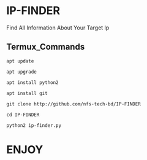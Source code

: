 # IP-FINDER
Find All Information About Your Target Ip

## Termux_Commands

`apt update`

`apt upgrade`

`apt install python2`

`apt install git `

`git clone http://github.com/nfs-tech-bd/IP-FINDER`

`cd IP-FINDER`

`python2 ip-finder.py`

# ENJOY
